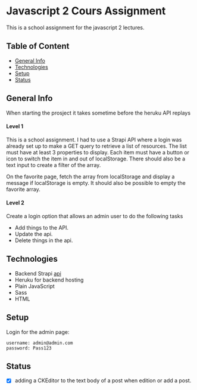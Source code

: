 # Javascript 2 Cours Assignment
This is a school assignment for the javascript 2 lectures.

## Table of Content
- [General Info](#general-info)
- [Technologies](#technologies)
- [Setup](#setup)
- [Status](#setup)

## General Info
When starting the prosject it takes sometime before the heruku API replays
#### Level 1
This is a school assignment. I had to use a Strapi API where a login was already set up to make a GET query to retrieve a list of resources. The list must have at least 3 properties to display.
Each item must have a button or icon to switch the item in and out of localStorage. There should also be a text input to create a filter of the array.

On the favorite page, fetch the array from localStorage and display a message if localStorage is empty. It should also be possible to empty the favorite array.

#### Level 2
Create a login option that allows an admin user to do the following tasks
- Add things to the API. 
- Update the api.
- Delete things in the api.

## Technologies
- Backend Strapi [api](https://strapi-api-jf-ca.herokuapp.com/)
- Heruku for backend hosting
- Plain JavaScript
- Sass
- HTML

## Setup

Login for the admin page:
```
username: admin@admin.com
password: Pass123
```

## Status
- [x] adding a CKEditor to the text body of a post when edition or add a post.
